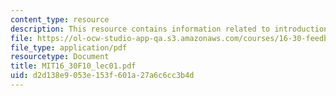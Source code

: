 ```yaml
---
content_type: resource
description: This resource contains information related to introduction.
file: https://ol-ocw-studio-app-qa.s3.amazonaws.com/courses/16-30-feedback-control-systems-fall-2010/d2d138e9053e153f601a27a6c6cc3b4d_MIT16_30F10_lec01.pdf
file_type: application/pdf
resourcetype: Document
title: MIT16_30F10_lec01.pdf
uid: d2d138e9-053e-153f-601a-27a6c6cc3b4d
---
```

